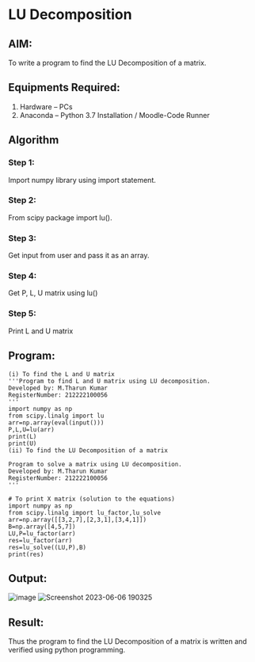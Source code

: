 # LU Decomposition 

## AIM:
To write a program to find the LU Decomposition of a matrix.

## Equipments Required:
1. Hardware – PCs
2. Anaconda – Python 3.7 Installation / Moodle-Code Runner

## Algorithm
### Step 1:
Import numpy library using import statement.

### Step 2:
From scipy package import lu().

### Step 3:
Get input from user and pass it as an array.

### Step 4:
Get P, L, U matrix using lu()

### Step 5:
Print L and U matrix

## Program:
```
(i) To find the L and U matrix
'''Program to find L and U matrix using LU decomposition.
Developed by: M.Tharun Kumar
RegisterNumber: 212222100056
'''
import numpy as np
from scipy.linalg import lu
arr=np.array(eval(input()))
P,L,U=lu(arr)
print(L)
print(U)
(ii) To find the LU Decomposition of a matrix
```
```
Program to solve a matrix using LU decomposition.
Developed by: M.Tharun Kumar
RegisterNumber: 212222100056
'''

# To print X matrix (solution to the equations)
import numpy as np
from scipy.linalg import lu_factor,lu_solve
arr=np.array([[3,2,7],[2,3,1],[3,4,1]])
B=np.array([4,5,7])
LU,P=lu_factor(arr)
res=lu_factor(arr)
res=lu_solve((LU,P),B)
print(res)
```

## Output:
![image](https://github.com/25tharunkumar/LU-Decomposition/assets/123470785/07231cd3-a356-4b8c-9fb7-8b68c8109dcf)
![Screenshot 2023-06-06 190325](https://github.com/25tharunkumar/LU-Decomposition/assets/123470785/c8c4daf3-ba5b-4e34-b9f2-04326688cc80)


## Result:
Thus the program to find the LU Decomposition of a matrix is written and verified using python programming.

